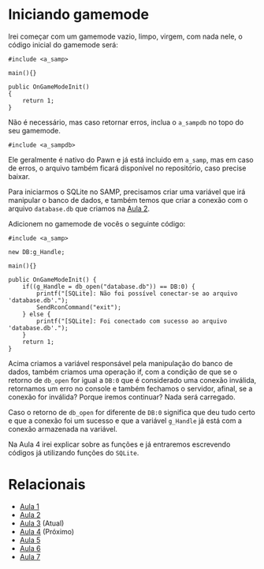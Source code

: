 # Iniciando gamemode
Irei começar com um gamemode vazio, limpo, virgem, com nada nele, o código inicial do gamemode será:
```pwn
#include <a_samp>

main(){}

public OnGameModeInit()
{
	return 1;
}
```

Não é necessário, mas caso retornar erros, inclua o `a_sampdb` no topo do seu gamemode.
```pwn
#include <a_sampdb>
```

Ele geralmente é nativo do Pawn e já está incluido em `a_samp`, mas em caso de erros, o arquivo também ficará disponível no repositório, caso precise baixar.

Para iniciarmos o SQLite no SAMP, precisamos criar uma variável que irá manipular o banco de dados, e também temos que criar a conexão com o arquivo `database.db` que criamos na [Aula 2](https://github.com/CarlinCV/sqlite-tutorial/blob/main/Aulas/Aula_2.md).

Adicionem no gamemode de vocês o seguinte código:
```pwn
#include <a_samp>

new DB:g_Handle;

main(){}

public OnGameModeInit() {
	if((g_Handle = db_open("database.db")) == DB:0) {
		printf("[SQLite]: Não foi possível conectar-se ao arquivo 'database.db'.");
		SendRconCommand("exit");
	} else {
		printf("[SQLite]: Foi conectado com sucesso ao arquivo 'database.db'.");
	}
	return 1;
}
```

Acima criamos a variável responsável pela manipulação do banco de dados, também criamos uma operação if, com a condição de que se o retorno de `db_open` for igual a `DB:0` que é considerado uma conexão inválida, retornamos um erro no console e também fechamos o servidor, afinal, se a conexão for inválida? Porque iremos continuar? Nada será carregado.

Caso o retorno de `db_open` for diferente de `DB:0` significa que deu tudo certo e que a conexão foi um sucesso e que a variável `g_Handle` já está com a conexão armazenada na variável.

Na Aula 4 irei explicar sobre as funções e já entraremos escrevendo códigos já utilizando funções do `SQLite`.

# Relacionais
- [Aula 1](https://github.com/CarlinCV/sqlite-tutorial/blob/main/Aulas/Aula_1.md)
- [Aula 2](https://github.com/CarlinCV/sqlite-tutorial/blob/main/Aulas/Aula_2.md)
- [Aula 3](https://github.com/CarlinCV/sqlite-tutorial/blob/main/Aulas/Aula_3.md) (Atual)
- [Aula 4](https://github.com/CarlinCV/sqlite-tutorial/blob/main/Aulas/Aula_4.md) (Próximo)
- [Aula 5](https://github.com/CarlinCV/sqlite-tutorial/blob/main/Aulas/Aula_5.md)
- [Aula 6](https://github.com/CarlinCV/sqlite-tutorial/blob/main/Aulas/Aula_6.md)
- [Aula 7](https://github.com/CarlinCV/sqlite-tutorial/blob/main/Aulas/Aula_7.md) 